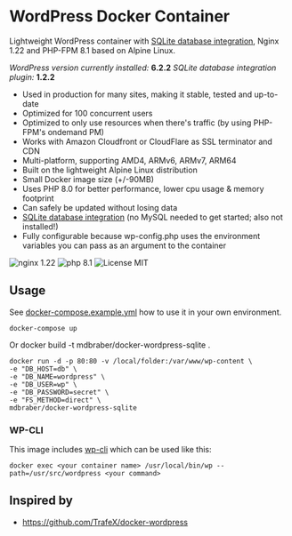 
# WordPress Docker Container

Lightweight WordPress container with [SQLite database integration](https://github.com/WordPress/sqlite-database-integration), Nginx 1.22 and PHP-FPM 8.1 based on Alpine Linux.

_WordPress version currently installed:_ **6.2.2**
_SQLite database integration plugin:_ **1.2.2**

* Used in production for many sites, making it stable, tested and up-to-date
* Optimized for 100 concurrent users
* Optimized to only use resources when there's traffic (by using PHP-FPM's ondemand PM)
* Works with Amazon Cloudfront or CloudFlare as SSL terminator and CDN
* Multi-platform, supporting AMD4, ARMv6, ARMv7, ARM64
* Built on the lightweight Alpine Linux distribution
* Small Docker image size (+/-90MB)
* Uses PHP 8.0 for better performance, lower cpu usage & memory footprint
* Can safely be updated without losing data
* [SQLite database integration](https://github.com/WordPress/sqlite-database-integration) (no MySQL needed to get started; also not installed!)
* Fully configurable because wp-config.php uses the environment variables you can pass as an argument to the container


![nginx 1.22](https://img.shields.io/badge/nginx-1.22-brightgreen.svg)
![php 8.1](https://img.shields.io/badge/php-8.1-brightgreen.svg)
![License MIT](https://img.shields.io/badge/license-MIT-blue.svg)

## Usage
See [docker-compose.example.yml](https://github.com/mdbraber/docker-wordpress/blob/master/docker-compose.example.yml) how to use it in your own environment.

    docker-compose up

Or
    docker build -t mdbraber/docker-wordpress-sqlite .

    docker run -d -p 80:80 -v /local/folder:/var/www/wp-content \
    -e "DB_HOST=db" \
    -e "DB_NAME=wordpress" \
    -e "DB_USER=wp" \
    -e "DB_PASSWORD=secret" \
    -e "FS_METHOD=direct" \
    mdbraber/docker-wordpress-sqlite

### WP-CLI

This image includes [wp-cli](https://wp-cli.org/) which can be used like this:

    docker exec <your container name> /usr/local/bin/wp --path=/usr/src/wordpress <your command>


## Inspired by

* https://github.com/TrafeX/docker-wordpress

